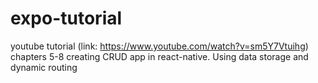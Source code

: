 # expo-tutorial
youtube tutorial (link: https://www.youtube.com/watch?v=sm5Y7Vtuihg)
chapters 5-8
creating CRUD app in react-native. Using data storage and dynamic routing
